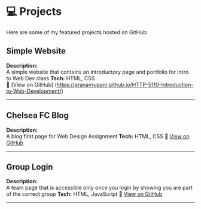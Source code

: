 # 💻 Projects

Here are some of my featured projects hosted on GitHub:

## Simple Website
**Description:**  
A simple website that contains an introductory page and portfolio for Intro to Web Dev class
**Tech:** HTML, CSS  
🔗 [View on GitHub] (https://pranavrupani.github.io/HTTP-5110-Introduction-to-Web-Development/)

---

## Chelsea FC Blog
**Description:**  
A blog first page for Web Design Assignment
**Tech:** HTML, CSS
🔗 [View on GitHub](https://pranavrupani.github.io/Web-Design-Blog/)

---

## Group Login
**Description:**  
A team page that is accessible only once you login by showing you are part of the correct group
**Tech:** HTML, JavaScript
🔗 [View on GitHub](https://pranavrupani.github.io/JS-Group-login/)

---
